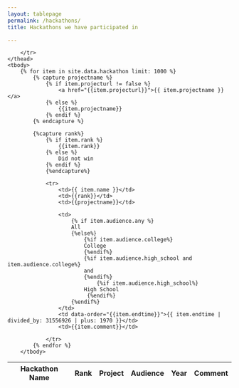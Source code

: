 ```yaml
---
layout: tablepage
permalink: /hackathons/
title: Hackathons we have participated in

---
```



<table class="display" id="table_id">
    <thead>
        <tr>
            <th>Hackathon Name</th>
            <th>Rank</th>
            <th>Project</th>
            <th>Audience</th>
            <th>Year</th>
            <th>Comment</th>

        </tr>
    </thead>
    <tbody>
        {% for item in site.data.hackathon limit: 1000 %}
            {% capture projectname %}
                {% if item.projecturl != false %}
                    <a href="{{item.projecturl}}">{{ item.projectname }}</a>
                {% else %}
                    {{item.projectname}}
                {% endif %}
            {% endcapture %}

            {%capture rank%}
                {% if item.rank %}
                    {{item.rank}}
                {% else %}
                    Did not win
                {% endif %}
                {%endcapture%}

                <tr>
                    <td>{{ item.name }}</td>
                    <td>{{rank}}</td>
                    <td>{{projectname}}</td>
                   
                    <td>
                        {% if item.audience.any %}
                        All 
                        {%else%}
                            {%if item.audience.college%}
                            College
                            {%endif%}
                            {%if item.audience.high_school and item.audience.college%}
                            and
                            {%endif%}
                                {%if item.audience.high_school%}
                            High School
                             {%endif%}
                        {%endif%}
                    </td> 
                    <td data-order="{{item.endtime}}">{{ item.endtime | divided_by: 31556926 | plus: 1970 }}</td>
                    <td>{{item.comment}}</td>

                </tr>
            {% endfor %}
        </tbody>
</table>

